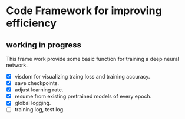 # Code Framework for improving efficiency
## working in progress
This frame work provide some basic function for training a deep neural network.

- [x] visdom for visualizing traing loss and training accuracy.  
- [x] save checkpoints.   
- [x] adjust learning rate.  
- [x] resume from existing pretrained models of every epoch.   
- [x] global logging.    
- [ ] training log, test log.      
